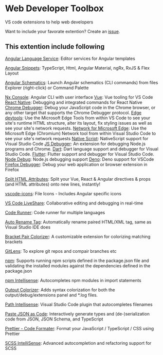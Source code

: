 # Web Developer Toolbox
VS code extensions to help web developers 

Want to include your favorate extention? Create an [issue](https://github.com/ravioshankar/webdeveloper-toolbox/issues).

## This extention include following

[Angular Language Service](https://marketplace.visualstudio.com/items?itemName=Angular.ng-template): Editor services for Angular templates

[Angular Snippets](https://marketplace.visualstudio.com/items?itemName=johnpapa.Angular2): TypeScript, Html, Angular Material, ngRx, RxJS & Flex Layout

[Angular Schematics](https://marketplace.visualstudio.com/items?itemName=cyrilletuzi.angular-schematics): Launch Angular schematics (CLI commands) from files Explorer (right-click) or Command Palette

[Nx Console](https://marketplace.visualstudio.com/items?itemName=nrwl.angular-console): Angular CLI with user interface 
[Vue](https://marketplace.visualstudio.com/items?itemName=octref.vetur): Vue tooling for VS Code
[React Native](https://marketplace.visualstudio.com/items?itemName=msjsdiag.vscode-react-native): Debugging and integrated commands for React Native
[Chrome Debugger](https://marketplace.visualstudio.com/items?itemName=msjsdiag.debugger-for-chrome): Debug your JavaScript code in the Chrome browser, or any other target that supports the Chrome Debugger protocol.
[Edge devtools](https://marketplace.visualstudio.com/items?itemName=ms-edgedevtools.vscode-edge-devtools): Use the Microsoft Edge Tools from within VS Code to see your site's runtime HTML structure, alter its layout, fix styling issues as well as see your site's network requests.
[Network for Microsoft Edge](https://marketplace.visualstudio.com/items?itemName=ms-edgedevtools.network-edge-devtools): Use the Microsoft Edge (Chromium) Network tool from within Visual Studio Code to see your site's network requests
[Native Script](https://marketplace.visualstudio.com/items?itemName=NativeScript.nativescript): NativeScript support for Visual Studio Code
[JS Debugger](https://marketplace.visualstudio.com/items?itemName=ms-vscode.js-debug): An extension for debugging Node.js programs and Chrome.
[Dart](https://marketplace.visualstudio.com/items?itemName=Dart-Code.dart-code): Dart language support and debugger for Visual Studio Code.
[Flutter](https://marketplace.visualstudio.com/items?itemName=Dart-Code.flutter): Flutter support and debugger for Visual Studio Code.
[Node Debug](https://marketplace.visualstudio.com/items?itemName=ms-vscode.node-debug2): Node.js debugging support
[Deno](https://marketplace.visualstudio.com/items?itemName=denoland.vscode-deno): Deno support for VSCode
[Firefox Debugger](https://marketplace.visualstudio.com/items?itemName=firefox-devtools.vscode-firefox-debug): Debug your web application or browser extension in Firefox

[Split HTML Attributes](https://marketplace.visualstudio.com/items?itemName=dannyconnell.split-html-attributes): Split your Vue, React & Angular directives & props (and HTML attributes) onto new lines, instantly!

[vscode-icons](https://marketplace.visualstudio.com/items?itemName=robertohuertasm.vscode-icons): File Icons - Includes Angular specific icons

[VS Code LiveShare](https://marketplace.visualstudio.com/items?itemName=MS-vsliveshare.vsliveshare): Collaborative editing and debugging in real-time

[Code Runner](https://marketplace.visualstudio.com/items?itemName=formulahendry.code-runner): Code runner for multiple languages

[Auto Rename Tag](https://marketplace.visualstudio.com/items?itemName=formulahendry.auto-rename-tag): Automatically rename paired HTML/XML tag, same as Visual Studio IDE does


[Bracket Pair Colorizer](https://marketplace.visualstudio.com/items?itemName=CoenraadS.bracket-pair-colorizer): A customizable extension for colorizing matching brackets

[GitLens](https://marketplace.visualstudio.com/items?itemName=eamodio.gitlens): To explore git repos and compair branches etc

[npm](https://marketplace.visualstudio.com/items?itemName=eg2.vscode-npm-script): Supports running npm scripts defined in the package.json file and validating the installed modules against the dependencies defined in the package.json

[npm Intellisense](https://marketplace.visualstudio.com/items?itemName=christian-kohler.npm-intellisense): Autocompletes npm modules in import statements

[Output Colorizer](https://marketplace.visualstudio.com/items?itemName=IBM.output-colorizer): Adds syntax colorization for both the output/debug/extensions panel and *.log files.

[Path Intellisense](https://marketplace.visualstudio.com/items?itemName=christian-kohler.path-intellisense): Visual Studio Code plugin that autocompletes filenames

[Paste JSON as Code](https://marketplace.visualstudio.com/items?itemName=quicktype.quicktype): Interactively generate types and (de-)serialization code from JSON, JSON Schema, and TypeScript

[Prettier - Code Formater](https://marketplace.visualstudio.com/items?itemName=esbenp.prettier-vscode): Format your JavaScript / TypeScript / CSS using Prettier

[SCSS IntelliSense](https://marketplace.visualstudio.com/items?itemName=mrmlnc.vscode-scss): Advanced autocompletion and refactoring support for SCSS

